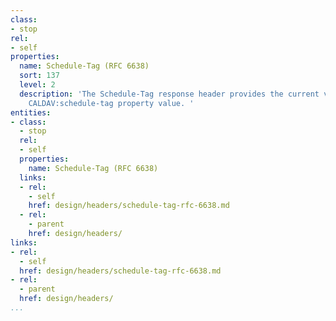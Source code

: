 ```yaml
---
class:
- stop
rel:
- self
properties:
  name: Schedule-Tag (RFC 6638)
  sort: 137
  level: 2
  description: 'The Schedule-Tag response header provides the current value of the
    CALDAV:schedule-tag property value. '
entities:
- class:
  - stop
  rel:
  - self
  properties:
    name: Schedule-Tag (RFC 6638)
  links:
  - rel:
    - self
    href: design/headers/schedule-tag-rfc-6638.md
  - rel:
    - parent
    href: design/headers/
links:
- rel:
  - self
  href: design/headers/schedule-tag-rfc-6638.md
- rel:
  - parent
  href: design/headers/
...
```

